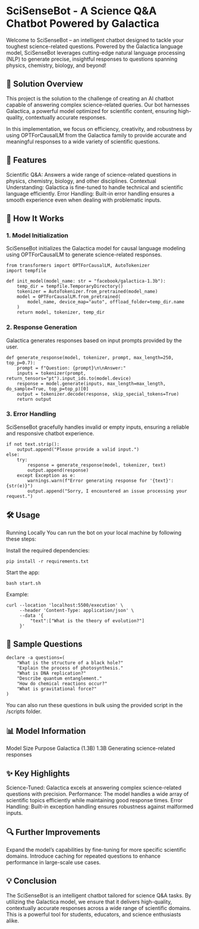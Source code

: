 <!-- # SciSenseBot - A Galactica based Chatbot to answer Science related Questions

## Task
Forge an 💬NLP chatbot that doesn’t just answer, but masters science-related questions.

## Ground Rules
Step up with any arsenal (read: libraries or packages) you believe in, but remember:
* 👎 External services like chatGPT are off-limits. Stand on your own.
* 👎 Plagiarism is for the weak. Forge your own path.
* 👎 A broken app equals failure. Non-negotiable.

## Deployment Options
The application can be executed in two different ways:
* locally by running the `start.sh` 
* on in a docker container using `Dockerfile` 

## Proving Your Mettle
* Submit your masterpiece on GitHub. We want the link within **1 week, not a second more**.
* Go the extra mile and include a video where you walk us through your solution, showcasing 
it in live action. 
* We want to see not just what you've created but also how you envisioned and executed it


## This Is It
We're not just evaluating a project; we're judging your potential to revolutionize our 
landscape. A half-baked app won’t cut it.

We're zeroing in on:
* 👍 Exceptional documentation.
* 👍 Code that speaks volumes.
* 👍 Inventiveness that dazzles.
* 👍 A problem-solving beast.
* 👍 Unwavering adherence to the brief -->

# SciSenseBot - A Science Q&A Chatbot Powered by Galactica
Welcome to SciSenseBot – an intelligent chatbot designed to tackle your toughest science-related questions. Powered by the Galactica language model, SciSenseBot leverages cutting-edge natural language processing (NLP) to generate precise, insightful responses to questions spanning physics, chemistry, biology, and beyond!

## 🌟 Solution Overview
This project is the solution to the challenge of creating an AI chatbot capable of answering complex science-related queries. Our bot harnesses Galactica, a powerful model optimized for scientific content, ensuring high-quality, contextually accurate responses.

In this implementation, we focus on efficiency, creativity, and robustness by using OPTForCausalLM from the Galactica family to provide accurate and meaningful responses to a wide variety of scientific questions.

## 🚀 Features
Scientific Q&A: Answers a wide range of science-related questions in physics, chemistry, biology, and other disciplines.
Contextual Understanding: Galactica is fine-tuned to handle technical and scientific language efficiently.
Error Handling: Built-in error handling ensures a smooth experience even when dealing with problematic inputs.

## 🧠 How It Works
### 1. Model Initialization
SciSenseBot initializes the Galactica model for causal language modeling using OPTForCausalLM to generate science-related responses.

```
from transformers import OPTForCausalLM, AutoTokenizer
import tempfile

def init_model(model_name: str = "facebook/galactica-1.3b"):
    temp_dir = tempfile.TemporaryDirectory()
    tokenizer = AutoTokenizer.from_pretrained(model_name)
    model = OPTForCausalLM.from_pretrained(
        model_name, device_map="auto", offload_folder=temp_dir.name
    )
    return model, tokenizer, temp_dir
```

### 2. Response Generation
Galactica generates responses based on input prompts provided by the user.

```
def generate_response(model, tokenizer, prompt, max_length=250, top_p=0.7):
    prompt = f"Question: {prompt}\n\nAnswer:"
    inputs = tokenizer(prompt, return_tensors="pt").input_ids.to(model.device)
    response = model.generate(inputs, max_length=max_length, do_sample=True, top_p=top_p)[0]
    output = tokenizer.decode(response, skip_special_tokens=True)
    return output
```

### 3. Error Handling
SciSenseBot gracefully handles invalid or empty inputs, ensuring a reliable and responsive chatbot experience.

```
if not text.strip():
    output.append("Please provide a valid input.")
else:
    try:
        response = generate_response(model, tokenizer, text)
        output.append(response)
    except Exception as e:
        warnings.warn(f"Error generating response for '{text}': {str(e)}")
        output.append("Sorry, I encountered an issue processing your request.")
```

## 🛠️ Usage
Running Locally
You can run the bot on your local machine by following these steps:

Install the required dependencies:

```
pip install -r requirements.txt
```

Start the app:

```
bash start.sh
```

Example:

```
curl --location 'localhost:5500/execution' \
     --header 'Content-Type: application/json' \
     --data '{
         "text":["What is the theory of evolution?"]
     }'
```

## 🧪 Sample Questions

```
declare -a questions=(
    "What is the structure of a black hole?"
    "Explain the process of photosynthesis."
    "What is DNA replication?"
    "Describe quantum entanglement."
    "How do chemical reactions occur?"
    "What is gravitational force?"
)
```

You can also run these questions in bulk using the provided script in the /scripts folder.

## 📊 Model Information
Model	Size	Purpose
Galactica (1.3B)	1.3B	Generating science-related responses

## ✨ Key Highlights
Science-Tuned: Galactica excels at answering complex science-related questions with precision.
Performance: The model handles a wide array of scientific topics efficiently while maintaining good response times.
Error Handling: Built-in exception handling ensures robustness against malformed inputs.

## 🔍 Further Improvements
Expand the model’s capabilities by fine-tuning for more specific scientific domains.
Introduce caching for repeated questions to enhance performance in large-scale use cases.

## 💡 Conclusion
The SciSenseBot is an intelligent chatbot tailored for science Q&A tasks. By utilizing the Galactica model, we ensure that it delivers high-quality, contextually accurate responses across a wide range of scientific domains. This is a powerful tool for students, educators, and science enthusiasts alike.